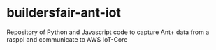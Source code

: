 # buildersfair-ant-iot
Repository of Python and Javascript code to capture Ant+ data from a rasppi and communicate to AWS IoT-Core
